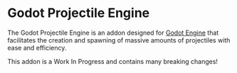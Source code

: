 # Godot Projectile Engine

The Godot Projectile Engine is an addon designed for [Godot Engine](https://godotengine.org) that facilitates the creation and spawning of massive amounts of projectiles with ease and efficiency.

This addon is a Work In Progress and contains many breaking changes!

